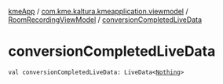 [kmeApp](../../index.md) / [com.kme.kaltura.kmeapplication.viewmodel](../index.md) / [RoomRecordingViewModel](index.md) / [conversionCompletedLiveData](./conversion-completed-live-data.md)

# conversionCompletedLiveData

`val conversionCompletedLiveData: LiveData<`[`Nothing`](https://kotlinlang.org/api/latest/jvm/stdlib/kotlin/-nothing/index.html)`>`